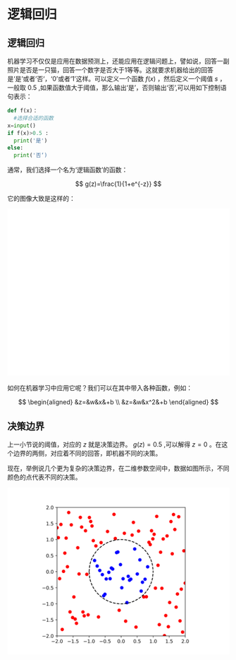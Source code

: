# 逻辑回归

## 逻辑回归

机器学习不仅仅是应用在数据预测上，还能应用在逻辑问题上，譬如说，回答一副照片是否是一只猫，回答一个数字是否大于1等等。这就要求机器给出的回答是‘是’或者’否‘，‘0’或者‘1’这样。可以定义一个函数 $f(x)$ ，然后定义一个阈值 $s$ ，一般取 $0.5$ ,如果函数值大于阈值，那么输出‘是’，否则输出‘否’,可以用如下控制语句表示：

```python
def f(x)：
  #选择合适的函数
x=input()
if f(x)>0.5 :
  print('是')
else:
  print('否‘)
```

通常，我们选择一个名为‘逻辑函数’的函数：

$$
g(z)=\frac{1}{1+e^{-z}} 
$$


它的图像大致是这样的：

![](图片/6.svg)

如何在机器学习中应用它呢？我们可以在其中带入各种函数，例如：

$$
\begin{aligned}
&z=&w&x&+b \\
&z=&w&x^2&+b 
\end{aligned}
$$

## 决策边界


上一小节说的阈值，对应的 $z$ 就是决策边界。 $g(z)=0.5$ ,可以解得 $z=0$ 。在这个边界的两侧，对应着不同的回答，即机器不同的决策。

现在，举例说几个更为复杂的决策边界，在二维参数空间中，数据如图所示，不同颜色的点代表不同的决策。

![](图片/7.svg)





